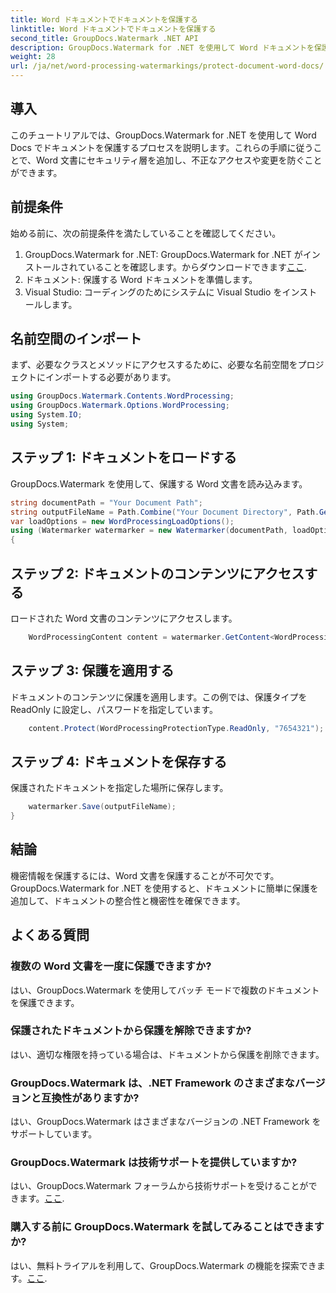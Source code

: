 ```yaml
---
title: Word ドキュメントでドキュメントを保護する
linktitle: Word ドキュメントでドキュメントを保護する
second_title: GroupDocs.Watermark .NET API
description: GroupDocs.Watermark for .NET を使用して Word ドキュメントを保護する方法を学びます。ステップバイステップのチュートリアルに従って、ドキュメントにセキュリティを簡単に追加します。
weight: 28
url: /ja/net/word-processing-watermarkings/protect-document-word-docs/
---
```

## 導入
このチュートリアルでは、GroupDocs.Watermark for .NET を使用して Word Docs でドキュメントを保護するプロセスを説明します。これらの手順に従うことで、Word 文書にセキュリティ層を追加し、不正なアクセスや変更を防ぐことができます。
## 前提条件
始める前に、次の前提条件を満たしていることを確認してください。
1.  GroupDocs.Watermark for .NET: GroupDocs.Watermark for .NET がインストールされていることを確認します。からダウンロードできます[ここ](https://releases.groupdocs.com/Watermark/net/).
2. ドキュメント: 保護する Word ドキュメントを準備します。
3. Visual Studio: コーディングのためにシステムに Visual Studio をインストールします。

## 名前空間のインポート
まず、必要なクラスとメソッドにアクセスするために、必要な名前空間をプロジェクトにインポートする必要があります。
```csharp
using GroupDocs.Watermark.Contents.WordProcessing;
using GroupDocs.Watermark.Options.WordProcessing;
using System.IO;
using System;
```
## ステップ 1: ドキュメントをロードする
GroupDocs.Watermark を使用して、保護する Word 文書を読み込みます。
```csharp
string documentPath = "Your Document Path";
string outputFileName = Path.Combine("Your Document Directory", Path.GetFileName(documentPath));
var loadOptions = new WordProcessingLoadOptions();
using (Watermarker watermarker = new Watermarker(documentPath, loadOptions))
{
```
## ステップ 2: ドキュメントのコンテンツにアクセスする
ロードされた Word 文書のコンテンツにアクセスします。
```csharp
    WordProcessingContent content = watermarker.GetContent<WordProcessingContent>();
```
## ステップ 3: 保護を適用する
ドキュメントのコンテンツに保護を適用します。この例では、保護タイプを ReadOnly に設定し、パスワードを指定しています。
```csharp
    content.Protect(WordProcessingProtectionType.ReadOnly, "7654321");
```
## ステップ 4: ドキュメントを保存する
保護されたドキュメントを指定した場所に保存します。
```csharp
    watermarker.Save(outputFileName);
}
```

## 結論
機密情報を保護するには、Word 文書を保護することが不可欠です。 GroupDocs.Watermark for .NET を使用すると、ドキュメントに簡単に保護を追加して、ドキュメントの整合性と機密性を確保できます。
## よくある質問
### 複数の Word 文書を一度に保護できますか?
はい、GroupDocs.Watermark を使用してバッチ モードで複数のドキュメントを保護できます。
### 保護されたドキュメントから保護を解除できますか?
はい、適切な権限を持っている場合は、ドキュメントから保護を削除できます。
### GroupDocs.Watermark は、.NET Framework のさまざまなバージョンと互換性がありますか?
はい、GroupDocs.Watermark はさまざまなバージョンの .NET Framework をサポートしています。
### GroupDocs.Watermark は技術サポートを提供していますか?
はい、GroupDocs.Watermark フォーラムから技術サポートを受けることができます。[ここ](https://forum.groupdocs.com/c/watermark/19).
### 購入する前に GroupDocs.Watermark を試してみることはできますか?
はい、無料トライアルを利用して、GroupDocs.Watermark の機能を探索できます。[ここ](https://releases.groupdocs.com/).
